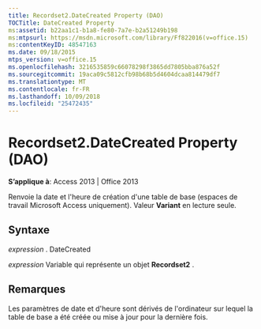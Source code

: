 ```yaml
---
title: Recordset2.DateCreated Property (DAO)
TOCTitle: DateCreated Property
ms:assetid: b22aa1c1-b1a8-fe80-7a7e-b2a51249b198
ms:mtpsurl: https://msdn.microsoft.com/library/Ff822016(v=office.15)
ms:contentKeyID: 48547163
ms.date: 09/18/2015
mtps_version: v=office.15
ms.openlocfilehash: 3216535859c66078298f3865dd7805bba876a52f
ms.sourcegitcommit: 19aca09c5812cfb98b68b5d4604dcaa814479df7
ms.translationtype: MT
ms.contentlocale: fr-FR
ms.lasthandoff: 10/09/2018
ms.locfileid: "25472435"
---
```

# <a name="recordset2datecreated-property-dao"></a>Recordset2.DateCreated Property (DAO)


**S’applique à**: Access 2013 | Office 2013

Renvoie la date et l'heure de création d'une table de base (espaces de travail Microsoft Access uniquement). Valeur **Variant** en lecture seule.

## <a name="syntax"></a>Syntaxe

*expression* . DateCreated

*expression* Variable qui représente un objet **Recordset2** .

## <a name="remarks"></a>Remarques

Les paramètres de date et d'heure sont dérivés de l'ordinateur sur lequel la table de base a été créée ou mise à jour pour la dernière fois.

